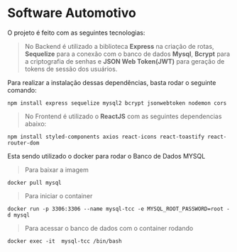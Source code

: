# Software Automotivo

O projeto é feito com as seguintes tecnologias:

> No Backend é utilizado a biblioteca <strong>Express</strong> na criação de rotas, <strong>Sequelize</strong> para a conexão com o banco de dados <strong>Mysql</strong>,
> <strong>Bcrypt</strong> para a criptografia de senhas e <strong>JSON Web Token(JWT)</strong> para geração de tokens de sessão dos usuários.

Para realizar a instalação dessas dependências, basta rodar o seguinte comando:

```
npm install express sequelize mysql2 bcrypt jsonwebtoken nodemon cors
```

> No Frontend é utilizado o <strong>ReactJS</strong> com as seguintes dependencias abaixo:

```
npm install styled-components axios react-icons react-toastify react-router-dom
```

Esta sendo utilizado o docker para rodar o Banco de Dados MYSQL

> Para baixar a imagem

```
docker pull mysql 
```

> Para iniciar o container

```
docker run -p 3306:3306 --name mysql-tcc -e MYSQL_ROOT_PASSWORD=root -d mysql
```

> Para acessar o banco de dados com o container rodando

```
docker exec -it  mysql-tcc /bin/bash
```


